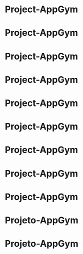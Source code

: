 # Project-AppGym
# Project-AppGym
# Project-AppGym
# Project-AppGym
# Project-AppGym
# Project-AppGym
# Project-AppGym
# Project-AppGym
# Project-AppGym
# Projeto-AppGym
# Projeto-AppGym
